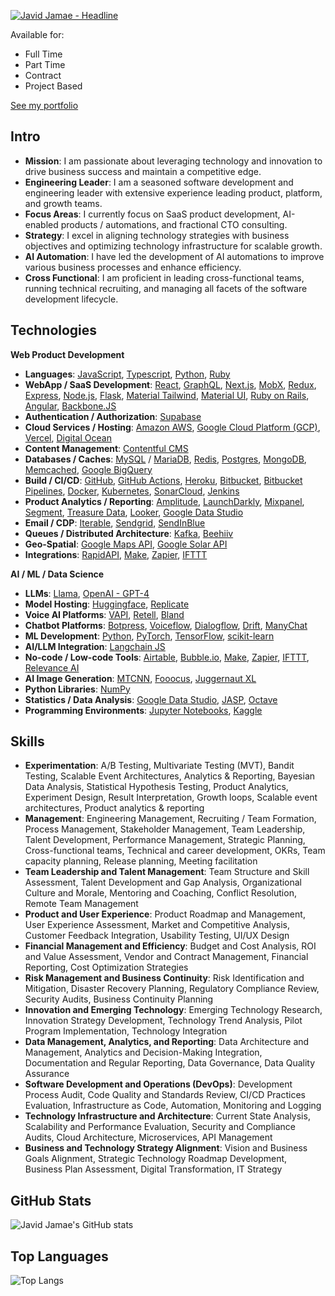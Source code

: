 <a href="https://git.io/typing-svg"><img src="https://readme-typing-svg.demolab.com?font=Fira+Code&size=40&pause=1000&color=06C996&background=FF331B00&center=true&vCenter=true&multiline=true&random=true&width=1500&height=100&lines=I+build+Web+and+AI+Products" alt="Javid Jamae - Headline" /></a>

Available for:
- Full Time
- Part Time
- Contract
- Project Based

[See my portfolio](https://github.com/javidjamae/ai-portfolio)

## Intro

- **Mission**: I am passionate about leveraging technology and innovation to drive business success and maintain a competitive edge.
- **Engineering Leader**: I am a seasoned software development and engineering leader with extensive experience leading product, platform, and growth teams.
- **Focus Areas**: I currently focus on SaaS product development, AI-enabled products / automations, and fractional CTO consulting.
- **Strategy**: I excel in aligning technology strategies with business objectives and optimizing technology infrastructure for scalable growth.
- **AI Automation**: I have led the development of AI automations to improve various business processes and enhance efficiency.
- **Cross Functional**: I am proficient in leading cross-functional teams, running technical recruiting, and managing all facets of the software development lifecycle.

## Technologies

**Web Product Development**
- **Languages**: [JavaScript](https://ecma-international.org/publications-and-standards/standards/ecma-262/), [Typescript](https://www.typescriptlang.org/), [Python](https://www.python.org/), [Ruby](https://www.ruby-lang.org)
- **WebApp / SaaS Development**:  [React](https://reactjs.org/), [GraphQL](https://graphql.org/), [Next.js](https://nextjs.org/), [MobX](https://mobx.js.org/), [Redux](https://redux.js.org/), [Express](https://expressjs.com/),  [Node.js](https://nodejs.org/), [Flask](https://github.com/pallets/flask), [Material Tailwind](https://material-tailwind.com/), [Material UI](https://mui.com/), [Ruby on Rails](https://rubyonrails.org/), [Angular](https://angular.io/), [Backbone.JS](https://backbonejs.org/)
- **Authentication / Authorization**: [Supabase](https://www.supabase.com/)
- **Cloud Services / Hosting**: [Amazon AWS](https://aws.amazon.com/), [Google Cloud Platform (GCP)](https://cloud.google.com/), [Vercel](https://vercel.com/), [Digital Ocean](https://www.digitalocean.com/)
- **Content Management**: [Contentful CMS](https://www.contentful.com/)
- **Databases / Caches**: [MySQL](https://www.mysql.com/) / [MariaDB](https://mariadb.org/), [Redis](https://redis.io/), [Postgres](https://www.postgresql.org/), [MongoDB](https://www.mongodb.com/), [Memcached](https://memcached.org/), [Google BigQuery](https://cloud.google.com/bigquery)
- **Build / CI/CD**: [GitHub](https://github.com/), [GitHub Actions](https://github.com/features/actions), [Heroku](https://www.heroku.com/), [Bitbucket](https://bitbucket.org/), [Bitbucket Pipelines](https://bitbucket.org/product/features/pipelines), [Docker](https://www.docker.com/), [Kubernetes](https://kubernetes.io/), [SonarCloud](https://sonarcloud.io/), [Jenkins](https://www.jenkins.io/)
- **Product Analytics / Reporting**: [Amplitude](https://amplitude.com/), [LaunchDarkly](https://launchdarkly.com/), [Mixpanel](https://mixpanel.com/), [Segment](https://segment.com/), [Treasure Data](https://www.treasuredata.com/), [Looker](https://looker.com/), [Google Data Studio](https://datastudio.google.com/)
- **Email / CDP**: [Iterable](https://www.iterable.com/), [Sendgrid](https://www.sendgrid.com/), [SendInBlue](https://www.sendinblue.com/)
- **Queues / Distributed Architecture**: [Kafka](https://kafka.apache.org/), [Beehiiv](https://www.beehiiv.com/)
- **Geo-Spatial**: [Google Maps API](https://developers.google.com/maps), [Google Solar API](https://developers.google.com/maps/documentation/solar/overview)
- **Integrations**: [RapidAPI](https://rapidapi.com/), [Make](https://make.com/), [Zapier](https://zapier.com/), [IFTTT](https://ifttt.com/)

**AI / ML / Data Science**
- **LLMs**: [Llama](https://github.com/facebookresearch/llama), [OpenAI - GPT-4](https://openai.com/)
- **Model Hosting**: [Huggingface](https://huggingface.co/), [Replicate](https://replicate.com)
- **Voice AI Platforms**: [VAPI](https://vapi.ai/), [Retell](https://www.retell.com/), [Bland](https://www.bland.ai/)
- **Chatbot Platforms**: [Botpress](https://botpress.com/), [Voiceflow](https://www.voiceflow.com/), [Dialogflow](https://dialogflow.cloud.google.com/), [Drift](https://www.drift.com/), [ManyChat](https://manychat.com/)
- **ML Development**: [Python](https://www.python.org/), [PyTorch](https://pytorch.org/), [TensorFlow](https://www.tensorflow.org/), [scikit-learn](https://scikit-learn.org/)
- **AI/LLM Integration**: [Langchain JS](https://js.langchain.com/)
- **No-code / Low-code Tools**: [Airtable](https://airtable.com/), [Bubble.io](https://bubble.io/), [Make](https://make.com/), [Zapier](https://zapier.com/), [IFTTT](https://ifttt.com/), [Relevance AI](https://relevance.ai/)
- **AI Image Generation**: [MTCNN](https://github.com/ipazc/mtcnn), [Fooocus](https://github.com/lllyasviel/Fooocus), [Juggernaut XL](https://huggingface.co/stablediffusionapi/juggernaut-xl)
- **Python Libraries**: [NumPy](https://numpy.org/)
- **Statistics / Data Analysis**: [Google Data Studio](https://datastudio.google.com/), [JASP](https://jasp-stats.org/), [Octave](https://www.gnu.org/software/octave/)
- **Programming Environments**: [Jupyter Notebooks](https://jupyter.org/), [Kaggle](https://kaggle.com)

## Skills
- **Experimentation**: A/B Testing, Multivariate Testing (MVT), Bandit Testing, Scalable Event Architectures, Analytics & Reporting, Bayesian Data Analysis, Statistical Hypothesis Testing, Product Analytics, Experiment Design, Result Interpretation, Growth loops, Scalable event architectures, Product analytics & reporting
- **Management**: Engineering Management, Recruiting / Team Formation, Process Management, Stakeholder Management, Team Leadership, Talent Development, Performance Management, Strategic Planning, Cross-functional teams, Technical and career development, OKRs, Team capacity planning, Release planning, Meeting facilitation
- **Team Leadership and Talent Management**: Team Structure and Skill Assessment, Talent Development and Gap Analysis, Organizational Culture and Morale, Mentoring and Coaching, Conflict Resolution, Remote Team Management
- **Product and User Experience**: Product Roadmap and Management, User Experience Assessment, Market and Competitive Analysis, Customer Feedback Integration, Usability Testing, UI/UX Design
- **Financial Management and Efficiency**: Budget and Cost Analysis, ROI and Value Assessment, Vendor and Contract Management, Financial Reporting, Cost Optimization Strategies
- **Risk Management and Business Continuity**: Risk Identification and Mitigation, Disaster Recovery Planning, Regulatory Compliance Review, Security Audits, Business Continuity Planning
- **Innovation and Emerging Technology**: Emerging Technology Research, Innovation Strategy Development, Technology Trend Analysis, Pilot Program Implementation, Technology Integration
- **Data Management, Analytics, and Reporting**: Data Architecture and Management, Analytics and Decision-Making Integration, Documentation and Regular Reporting, Data Governance, Data Quality Assurance
- **Software Development and Operations (DevOps)**: Development Process Audit, Code Quality and Standards Review, CI/CD Practices Evaluation, Infrastructure as Code, Automation, Monitoring and Logging
- **Technology Infrastructure and Architecture**: Current State Analysis, Scalability and Performance Evaluation, Security and Compliance Audits, Cloud Architecture, Microservices, API Management
- **Business and Technology Strategy Alignment**: Vision and Business Goals Alignment, Strategic Technology Roadmap Development, Business Plan Assessment, Digital Transformation, IT Strategy


## GitHub Stats

![Javid Jamae's GitHub stats](https://github-readme-stats.vercel.app/api?username=javidjamae&show_icons=true&theme=transparent)

## Top Languages

![Top Langs](https://github-readme-stats.vercel.app/api/top-langs/?username=javidjamae&hide_progress=true)

